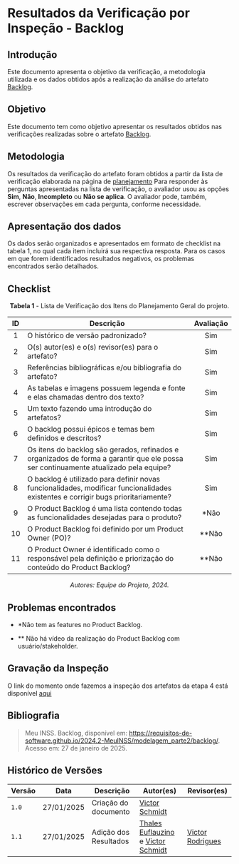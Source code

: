 # Resultados da Verificação por Inspeção - Backlog

## Introdução

Este documento apresenta o objetivo da verificação, a metodologia utilizada e os dados obtidos após a realização da análise do artefato [Backlog](https://requisitos-de-software.github.io/2024.2-MeuINSS/modelagem_parte2/backlog/).

## Objetivo

Este documento tem como objetivo apresentar os resultados obtidos nas verificações realizadas sobre o artefato [Backlog](https://requisitos-de-software.github.io/2024.2-MeuINSS/modelagem_parte2/backlog/).

## Metodologia

Os resultados da verificação do artefato foram obtidos a partir da lista de verificação elaborada na página de [planejamento](../entrega4/planej2-e4.md) Para responder às perguntas apresentadas na lista de verificação, o avaliador usou as opções **Sim**, **Não**, **Incompleto** ou **Não se aplica**. O avaliador pode, também, escrever observações em cada pergunta, conforme necessidade.

## Apresentação dos dados

Os dados serão organizados e apresentados em formato de checklist na tabela 1, no qual cada item incluirá sua respectiva resposta. Para os casos em que forem identificados resultados negativos, os problemas encontrados serão detalhados.

## Checklist

<center>

**Tabela 1** - Lista de Verificação dos Itens do Planejamento Geral do projeto.

|        ID        | Descrição                                                                                                           | Avaliação  |
| :--------------: | ------------------------------------------------------------------------------------------------------------------- | :--------: | 
| 1 | O histórico de versão padronizado? | Sim |
| 2 | O(s) autor(es) e o(s) revisor(es) para o artefato? | Sim |
| 3 | Referências bibliográficas e/ou bibliografia do artefato? | Sim |
| 4 | As tabelas e imagens possuem legenda e fonte e elas chamadas dentro dos texto? | Sim |
| 5 | Um texto fazendo uma introdução do artefatos? | Sim |
| 6 | O backlog possui épicos e temas bem definidos e descritos? | Sim |
| 7 | Os itens do backlog são gerados, refinados e organizados de forma a garantir que ele possa ser continuamente atualizado pela equipe? | Sim |
| 8 | O backlog é utilizado para definir novas funcionalidades, modificar funcionalidades existentes e corrigir bugs prioritariamente? | Sim |
| 9 | O Product Backlog é uma lista contendo todas as funcionalidades desejadas para o produto? | *Não |
| 10 | O Product Backlog foi definido por um Product Owner (PO)? | **Não |
| 11 | O Product Owner é identificado como o responsável pela definição e priorização do conteúdo do Product Backlog? | **Não |

_Autores: Equipe do Projeto, 2024._

</center>

## Problemas encontrados

- *Não tem as features no Product Backlog.

- ** Não há vídeo da realização do Product Backlog com usuário/stakeholder.

## Gravação da Inspeção

O link do momento onde fazemos a inspeção dos artefatos da etapa 4 está disponível [aqui](https://youtu.be/Ya5oS1VJNi8?t=2691) 

## Bibliografia

> Meu INSS. Backlog, disponível em: https://requisitos-de-software.github.io/2024.2-MeuINSS/modelagem_parte2/backlog/. Acesso em: 27 de janeiro de 2025.

## Histórico de Versões

| Versão  | Data | Descrição | Autor(es) | Revisor(es) |
| -------- | ------ | ------ | ---------- | ---------- |
| `1.0` | 27/01/2025 | Criação do documento  | [Victor Schmidt](https://github.com/moonshinerd) |  |
| `1.1` | 27/01/2025 | Adição dos Resultados  | [Thales Euflauzino](https://github.com/thaleseuflauzino) e [Victor Schmidt](https://github.com/moonshinerd) | [Victor Rodrigues](https://github.com/ViictorHugoo) |
